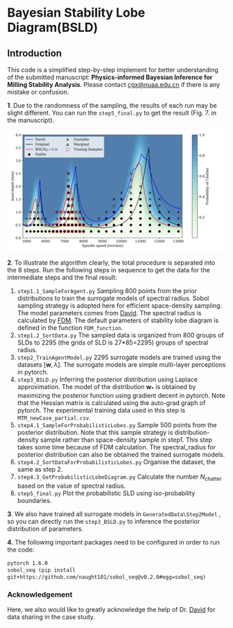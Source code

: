# Bayesian Stability Lobe Diagram(BSLD)

## Introduction

This code is a simplified step-by-step implement for better understanding of the submitted manuscript: **Physics-informed Bayesian Inference for Milling Stability Analysis**.  Please contact cgx@nuaa.edu.cn if there is any mistake or confusion. 

**1**. Due to the randomness of the sampling, the results of each run may be slight different.
You can run the `step5_final.py` to get the result (Fig. 7. in the manuscript).

![Fig_-_David.png](ResultDisplay/Fig-David.svg)

**2**. To illustrate the algorithm clearly, the total procedure is separated into the 8 steps.  Run the following steps in sequence to get the data for the intermediate steps and the final result:

1. `step1.1_SampleForAgent.py`    Sampling 800 points from the prior distributions to train the surrogate models of spectral radius.  Sobol sampling strategy is adopted here for efficient space-density sampling. The model parameters  comes from [David](https://www.sciencedirect.com/science/article/pii/S0890695519310995). The spectral radius is calculated by [FDM](www.sciencedirect.com/science/article/pii/S089069551000012X). The default parameters of stability lobe diagram is defined in the function `FDM_function`.
2. `step1.2_SortData.py`  The sampled data is organized from 800 groups of SLDs to 2295 (the grids of SLD is 27*85=2295) groups of spectral radius.
3. `step2_TrainAgentModel.py`  2295 surrogate models are trained using the datasets $[\mathbf{w}, \lambda]$.   The surrogate models are simple multi-layer perceptions in pytorch. 
4. `step3_BSLD.py`  Inferring the posterior distribution using Laplace approximation. The model of the distribution $\mathbf{w}_{*}$ is obtained by maximizing the posterior function using gradient decent in pytorch.  Note that the Hessian matrix is calculated using the auto-grad graph of pytorch. The experimental training data used in this step is `MTM_newCase_partial.csv`.
5. `step4.1_SampleForProbabilisticLobes.py`  Sample 500 points from the posterior distribution. Note that this sample strategy is distribution-density sample rather than space-density sample in step1. This step takes some time because of FDM calculation. The spectral_radius for posterior distribution can also be obtained the trained surrogate models.
6. `step4.2_SortDataForProbabilisticLobes.py` Organise the dataset, the same  as step 2.
7. `step4.3_GetProbabilisticLobeDiagram.py` Calculate the number $N_{\text {chatter }}$ based on the value of spectral radius. 
8. `step5_final.py` Plot the probabilistic SLD using  iso-probability boundaries.

**3**. We also have trained all surrogate models in `GeneratedData\Step2Model` , so you can directly run the `step3_BSLD.py` to  inference the posterior distribution of parameters. 

**4**. The following important packages need to be configured in order to run the code:

```
pytorch 1.6.0
sobol_seq (pip install git+https://github.com/naught101/sobol_seq@v0.2.0#egg=sobol_seq)
```


### Acknowledgement
Here, we also would like to greatly acknowledge the help of Dr.  [David](https://www.sciencedirect.com/science/article/pii/S0890695519310995) for data sharing in the case study. 
